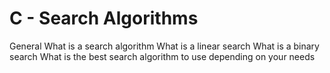 # C - Search Algorithms
General
What is a search algorithm
What is a linear search
What is a binary search
What is the best search algorithm to use depending on your needs
